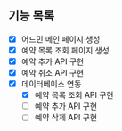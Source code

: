 ## 기능 목록

- [x] 어드민 메인 페이지 생성
- [x] 예약 목록 조회 페이지 생성
- [x] 예약 추가 API 구현
- [x] 예약 취소 API 구현
- [x] 데이터베이스 연동
  - [x] 예약 목록 조회 API 구현
  - [ ] 예약 추가 API 구현
  - [ ] 예약 삭제 API 구현
